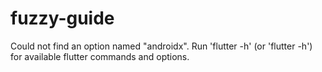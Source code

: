 # fuzzy-guide
Could not find an option named "androidx". Run 'flutter -h' (or 'flutter   -h') for available flutter commands and options.

